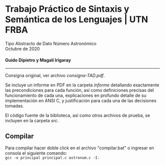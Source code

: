 # Trabajo Práctico de Sintaxis y Semántica de los Lenguajes | UTN FRBA

Tipo Abstracto de Dato Número Astronómico  
Octubre de 2020

#### Guido Dipietro y Magalí Irigaray  

<hr>

Consigna original, ver archivo _consigna-TAD.pdf_.

Se incluye un informe en PDF en la carpeta _informe_ detallando exactamente las precondiciones para cada función, así como definiciones precisas del funcionamiento de cada una, explicaciones en profundo detalle de su implementación en ANSI C, y justificación para cada una de las decisiones tomadas.

El código fuente de la biblioteca, así como otros archivos de prueba, se incluyen en la carpeta _src_.

## Compilar
Para compilar hacer doble click en el archivo "compilar.bat" o ingresar en consola el siguiente comando:  
```gcc -o principal principal.c astronum.c -I.```